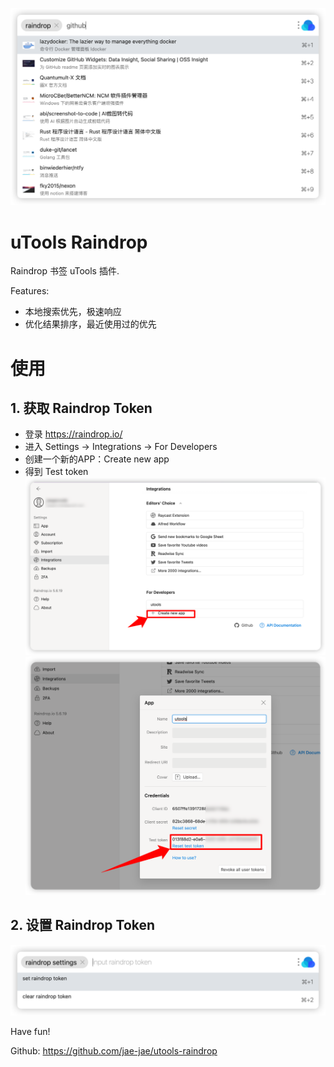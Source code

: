 ![](./screenshots/0.png)
# uTools Raindrop
Raindrop 书签 uTools 插件.

Features:
- 本地搜索优先，极速响应
- 优化结果排序，最近使用过的优先

# 使用

## 1. 获取 Raindrop Token
- 登录 https://raindrop.io/
- 进入 Settings -> Integrations -> For Developers
- 创建一个新的APP：Create new app
- 得到 Test token
![](./screenshots/1.png)
![](./screenshots/2.png)

## 2. 设置 Raindrop Token
![](./screenshots/3.png)

Have fun!

Github: https://github.com/jae-jae/utools-raindrop